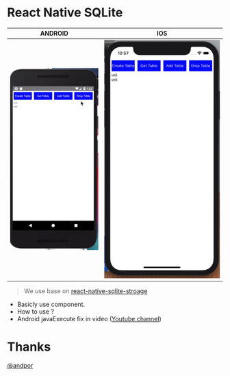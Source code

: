 # React Native SQLite

| ANDROID       | IOS |
| ------------- | ------------- |
| ![rnsqlite](https://github.com/VB10/RNSQlite/blob/master/screenshot/android.png?raw=true)  | ![rnsqlite](https://github.com/VB10/RNSQlite/blob/master/screenshot/ios.png?raw=true)  |

> We use base on [react-native-sqlite-stroage]([https://link](https://github.com/andpor/react-native-sqlite-storage))


- Basicly use component.
- How to use ? 
- Android javaExecute fix in video ([Youtube channel](https://www.youtube.com/channel/UCdUaAKTLJrPZFStzEJnpQAg))

# Thanks
[@andpor](https://github.com/andpor)